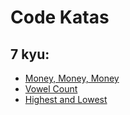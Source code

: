 # Code Katas

## 7 kyu:

- [Money, Money, Money](./money-money-money/README.md)
- [Vowel Count](./vowel-count/README.md)
- [Highest and Lowest](./highest-and-lowest/README.md)
